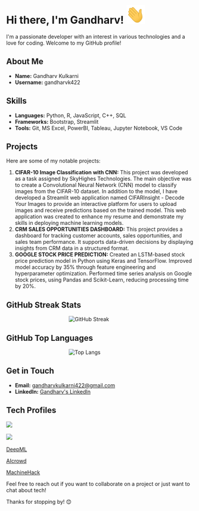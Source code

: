 # Hi there, I'm Gandharv! <img src="wave.gif" width="50px" height="50px">

I'm a passionate developer with an interest in various technologies and a love for coding. Welcome to my GitHub profile!

## About Me

- **Name:** Gandharv Kulkarni
- **Username:** gandharvk422

## Skills

- **Languages:** Python, R, JavaScript, C++, SQL
- **Frameworks:** Bootstrap, Streamlit
- **Tools:** Git, MS Excel, PowerBI, Tableau, Jupyter Notebook, VS Code

## Projects

Here are some of my notable projects:

1. **CIFAR-10 Image Classification with CNN:** This project was developed as a task assigned by SkyHighes Technologies. The main objective was to create a Convolutional Neural Network (CNN) model to classify images from the CIFAR-10 dataset. In addition to the model, I have developed a Streamlit web application named CIFARInsight - Decode Your Images to provide an interactive platform for users to upload images and receive predictions based on the trained model. This web application was created to enhance my resume and demonstrate my skills in deploying machine learning models.
2. **CRM SALES OPPORTUNITIES DASHBOARD:** This project provides a dashboard for tracking customer accounts, sales opportunities, and sales team performance. It supports data-driven decisions by displaying insights from CRM data in a structured format.
3. **GOOGLE STOCK PRICE PREDICTION:** Created an LSTM-based stock price prediction model in Python using Keras and TensorFlow. Improved model accuracy by 35% through feature engineering and hyperparameter optimization. Performed time series analysis on Google stock prices, using Pandas and Scikit-Learn, reducing processing time by 20%.

## GitHub Streak Stats

  &emsp;&emsp;&emsp;&emsp;&emsp;&emsp;&emsp;&emsp;&emsp;&emsp;&emsp;&emsp;<img src="https://github-readme-streak-stats.herokuapp.com/?user=gandharvk422&theme=radical" alt="GitHub Streak">

## GitHub Top Languages

  &emsp;&emsp;&emsp;&emsp;&emsp;&emsp;&emsp;&emsp;&emsp;&emsp;&emsp;&emsp;<img src="https://github-readme-stats.vercel.app/api/top-langs/?username=gandharvk422&layout=compact&theme=radical&hide=cpp&langs_count=8" alt="Top Langs">

## Get in Touch

- **Email:** [gandharvkulkarni422@gmail.com](mailto:gandharvkulkarni422@gmail.com)
- **LinkedIn:** [Gandharv's LinkedIn](https://linkedin.com/in/gandharvk422)

## Tech Profiles

[![](https://img.shields.io/badge/Kaggle-035a7d?style=for-the-badge&logo=kaggle&logoColor=white)](https://kaggle.com/gandharvk422)

[![](https://img.shields.io/badge/LeetCode-000000?style=for-the-badge&logo=LeetCode&logoColor=#d16c06)](https://leetcode.com/u/gandharvk422)

[DeepML](https://www.deep-ml.com/profile/jzXdkWBjhIQqispbblxxRQoZlOm1)

[AIcrowd](https://www.aicrowd.com/participants/gandharvk422)

[MachineHack](https://machinehack.com/user/65dd51b822401c0019068cb6)

Feel free to reach out if you want to collaborate on a project or just want to chat about tech!

Thanks for stopping by! 😊
